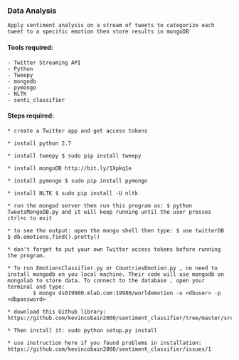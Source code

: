 ### Data Analysis
    Apply sentiment analysis on a stream of tweets to categorize each tweet to a specific emotion then store results in mongoDB

#### Tools required:
	- Twitter Streaming API
    - Python
    - Tweepy
    - mongodb
    - pymongo
    - NLTK
    - senti_classifier

#### Steps required:
	* create a Twitter app and get access tokens
    
    * install python 2.7
    
    * install tweepy $ sudo pip install tweepy
    
    * install mongoDB http://bit.ly/1Xpkq1e
	
	* install pymongo $ sudo pip install pymongo

	* install NLTK $ sudo pip install -U nltk
	
	* run the mongod server then run this program as: $ python TweetsMongoDB.py and it will keep running until the user presses ctrl+c to exit
	
	* to see the output: open the mongo shell then type: $ use twitterDB  $ db.emotions.find().pretty()
    
    * don't forget to put your own Twitter access tokens before running the program.

    * To run EmotionsClassifier.py or CountriesEmotion.py , no need to install mongodb on you local machine. Their code will use mongodb on mongolab to store data. To connect to the database , open your terminal and type:
            $ mongo ds019980.mlab.com:19980/worldemotion -u <dbuser> -p <dbpassword>

    * download this Github library: https://github.com/kevincobain2000/sentiment_classifier/tree/master/src/senti_classifier

    * Then install it: sudo python setup.py install
    
    * use instruction here if you found problems in installation: https://github.com/kevincobain2000/sentiment_classifier/issues/1 